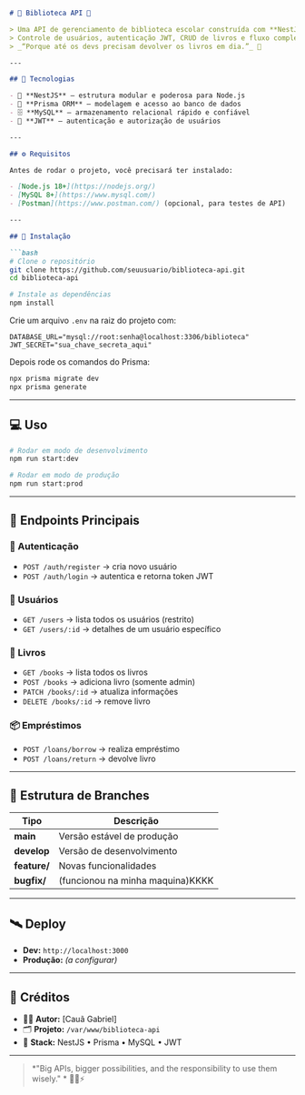 
````md
# 👾 Biblioteca API 👾

> Uma API de gerenciamento de biblioteca escolar construída com **NestJS**, **Prisma** e **MySQL**.  
> Controle de usuários, autenticação JWT, CRUD de livros e fluxo completo de empréstimos.  
> _“Porque até os devs precisam devolver os livros em dia.”_ 👾

---

## 🚀 Tecnologias

- 🧠 **NestJS** — estrutura modular e poderosa para Node.js  
- 🧩 **Prisma ORM** — modelagem e acesso ao banco de dados  
- 🗄️ **MySQL** — armazenamento relacional rápido e confiável  
- 🔐 **JWT** — autenticação e autorização de usuários  

---

## ⚙️ Requisitos

Antes de rodar o projeto, você precisará ter instalado:

- [Node.js 18+](https://nodejs.org/)
- [MySQL 8+](https://www.mysql.com/)
- [Postman](https://www.postman.com/) (opcional, para testes de API)

---

## 🧰 Instalação

```bash
# Clone o repositório
git clone https://github.com/seuusuario/biblioteca-api.git
cd biblioteca-api

# Instale as dependências
npm install
````

Crie um arquivo `.env` na raiz do projeto com:

```env
DATABASE_URL="mysql://root:senha@localhost:3306/biblioteca"
JWT_SECRET="sua_chave_secreta_aqui"
```

Depois rode os comandos do Prisma:

```bash
npx prisma migrate dev
npx prisma generate
```

---

## 💻 Uso

```bash
# Rodar em modo de desenvolvimento
npm run start:dev

# Rodar em modo de produção
npm run start:prod
```

---

## 🔗 Endpoints Principais

### 🧾 Autenticação

* `POST /auth/register` → cria novo usuário
* `POST /auth/login` → autentica e retorna token JWT

### 👥 Usuários

* `GET /users` → lista todos os usuários (restrito)
* `GET /users/:id` → detalhes de um usuário específico

### 📘 Livros

* `GET /books` → lista todos os livros
* `POST /books` → adiciona livro (somente admin)
* `PATCH /books/:id` → atualiza informações
* `DELETE /books/:id` → remove livro

### 📦 Empréstimos

* `POST /loans/borrow` → realiza empréstimo
* `POST /loans/return` → devolve livro

---

## 🧱 Estrutura de Branches

| Tipo         | Descrição                      |
| ------------ | --------------------------     |
| **main**     | Versão estável de produção     |
| **develop**  | Versão de desenvolvimento      |
| **feature/** | Novas funcionalidades          |
| **bugfix/**  |(funcionou na minha maquina)KKKK|

---

## 🛰️ Deploy

* **Dev:** `http://localhost:3000`
* **Produção:** *(a configurar)*

---

## 🧠 Créditos

* 👨‍💻 **Autor:** [Cauã Gabriel]
* 🗂️ **Projeto:** `/var/www/biblioteca-api`
* 💾 **Stack:** NestJS • Prisma • MySQL • JWT

---

> *"Big APIs, bigger possibilities, and the responsibility to use them wisely." * 🧩🌐⚡

